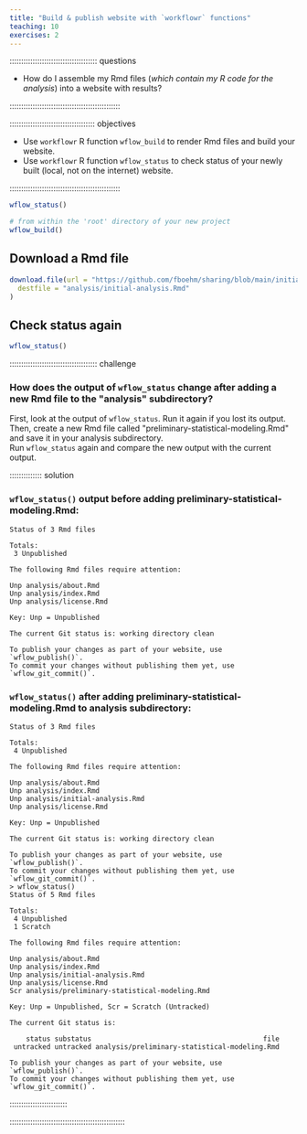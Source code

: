 ```yaml
---
title: "Build & publish website with `workflowr` functions"
teaching: 10
exercises: 2
---
```


:::::::::::::::::::::::::::::::::::::: questions 


- How do I assemble my Rmd files (*which contain my R code for the analysis*) into a website with results?   

::::::::::::::::::::::::::::::::::::::::::::::::

::::::::::::::::::::::::::::::::::::: objectives

- Use `workflowr` R function `wflow_build` to render Rmd files and build your website.  
- Use `workflowr` R function `wflow_status` to check status of your newly built (local, not on the internet) website.   


::::::::::::::::::::::::::::::::::::::::::::::::


```r
wflow_status()
```



```r
# from within the 'root' directory of your new project
wflow_build()
```

## Download a Rmd file


```r
download.file(url = "https://github.com/fboehm/sharing/blob/main/initial-analysis.Rmd", 
  destfile = "analysis/initial-analysis.Rmd"
)
```

## Check status again



```r
wflow_status()
```

:::::::::::::::::::::::::::::::::::::: challenge

### How does the output of `wflow_status` change after adding a new Rmd file to the "analysis" subdirectory? 


First, look at the output of `wflow_status`. Run it again if you lost its output.  
Then, create a new Rmd file called "preliminary-statistical-modeling.Rmd" and save it in your analysis subdirectory.  
Run `wflow_status` again and compare the new output with the current output.







:::::::::::::: solution

### `wflow_status()` output before adding preliminary-statistical-modeling.Rmd:

```
Status of 3 Rmd files

Totals:
 3 Unpublished

The following Rmd files require attention:

Unp analysis/about.Rmd
Unp analysis/index.Rmd
Unp analysis/license.Rmd

Key: Unp = Unpublished

The current Git status is: working directory clean

To publish your changes as part of your website, use `wflow_publish()`.
To commit your changes without publishing them yet, use
`wflow_git_commit()`.
```



### `wflow_status()` after adding preliminary-statistical-modeling.Rmd to analysis subdirectory:

```
Status of 3 Rmd files

Totals:
 4 Unpublished

The following Rmd files require attention:

Unp analysis/about.Rmd
Unp analysis/index.Rmd
Unp analysis/initial-analysis.Rmd
Unp analysis/license.Rmd

Key: Unp = Unpublished

The current Git status is: working directory clean

To publish your changes as part of your website, use `wflow_publish()`.
To commit your changes without publishing them yet, use
`wflow_git_commit()`.
> wflow_status()
Status of 5 Rmd files

Totals:
 4 Unpublished
 1 Scratch

The following Rmd files require attention:

Unp analysis/about.Rmd
Unp analysis/index.Rmd
Unp analysis/initial-analysis.Rmd
Unp analysis/license.Rmd
Scr analysis/preliminary-statistical-modeling.Rmd

Key: Unp = Unpublished, Scr = Scratch (Untracked)

The current Git status is:

    status substatus                                          file
 untracked untracked analysis/preliminary-statistical-modeling.Rmd

To publish your changes as part of your website, use `wflow_publish()`.
To commit your changes without publishing them yet, use
`wflow_git_commit()`.
```






:::::::::::::::::::::::::

::::::::::::::::::::::::::::::::::::::::::::::::::




